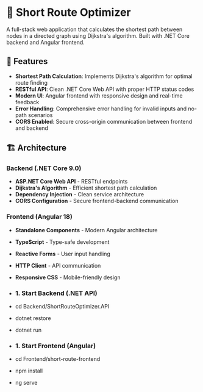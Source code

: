 # 🚗 Short Route Optimizer

A full-stack web application that calculates the shortest path between nodes in a directed graph using Dijkstra's algorithm. Built with .NET Core backend and Angular frontend.

## 🌟 Features

- **Shortest Path Calculation**: Implements Dijkstra's algorithm for optimal route finding
- **RESTful API**: Clean .NET Core Web API with proper HTTP status codes
- **Modern UI**: Angular frontend with responsive design and real-time feedback
- **Error Handling**: Comprehensive error handling for invalid inputs and no-path scenarios
- **CORS Enabled**: Secure cross-origin communication between frontend and backend

## 🏗️ Architecture

### Backend (.NET Core 9.0)
- **ASP.NET Core Web API** - RESTful endpoints
- **Dijkstra's Algorithm** - Efficient shortest path calculation
- **Dependency Injection** - Clean service architecture
- **CORS Configuration** - Secure frontend-backend communication

### Frontend (Angular 18)
- **Standalone Components** - Modern Angular architecture
- **TypeScript** - Type-safe development
- **Reactive Forms** - User input handling
- **HTTP Client** - API communication
- **Responsive CSS** - Mobile-friendly design

- ### 1. Start Backend (.NET API)
- cd Backend/ShortRouteOptimizer.API
- dotnet restore
- dotnet run

- ### 1. Start Frontend (Angular)
- cd Frontend/short-route-frontend
- npm install
- ng serve
  


